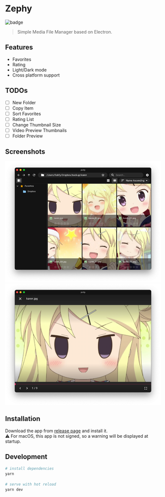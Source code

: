# Zephy

![badge](https://github.com/fiahfy/zephy/workflows/Electron/badge.svg)

> Simple Media File Manager based on Electron.

## Features

- Favorites
- Rating
- Light/Dark mode
- Cross platform support

## TODOs

- [ ] New Folder
- [ ] Copy Item
- [ ] Sort Favorites
- [ ] Rating List
- [ ] Change Thumbnail Size
- [ ] Video Preview Thumbnails
- [ ] Folder Preview

## Screenshots

![screenshot](.github/img/screenshot1.png)
![screenshot](.github/img/screenshot2.png)

## Installation

Download the app from [release page](https://github.com/fiahfy/zephy/releases) and install it.  
:warning: For macOS, this app is not signed, so a warning will be displayed at startup.

## Development

```bash
# install dependencies
yarn

# serve with hot reload
yarn dev
```
